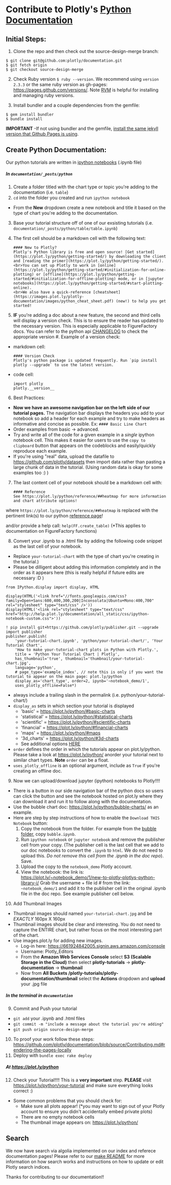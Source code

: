 # Contribute to Plotly's [Python Documentation](https://plot.ly/python/)
## Initial Steps:
1. Clone the repo and then check out the source-design-merge branch:

  ```
  $ git clone git@github.com:plotly/documentation.git
  $ git fetch origin
  $ git checkout source-design-merge
  ```
  
2. Check Ruby version `$ ruby --version`. We recommend using `version 2.3.3` or the same ruby version as gh-pages: https://pages.github.com/versions/. Note [RVM](https://rvm.io/rvm/install) is helpful for installing and managing ruby versions.

3. Install bundler and a couple dependencies from the gemfile:

  ```
  $ gem install bundler
  $ bundle install

  ```
<b>IMPORTANT</b> -If not using bundler and the gemfile, [install the same jekyll version that Github Pages is using](https://pages.github.com/versions/).

## Create Python Documentation:
Our python tutorials are written in [ipython notebooks](http://ipython.org/notebook.html) (.ipynb file)
##### In `documentation/_posts/python`
1. Create a folder titled with the chart type or topic you're adding to the documentation (i.e. `table`)  
2. `cd` into the folder you created and run `ipython notebook`
  - From the <b>New</b> dropdown create a new notebook and title it based on the type of chart you're adding to the documentation.
3. Base your tutorial structure off of one of our exsisting tutorials (i.e. `documentation/_posts/python/table/table.ipynb`)
4. The first cell should be a markdown cell with the following text:
  
    ```
    #### New to Plotly?
    Plotly's Python library is free and open source! [Get started](https://plot.ly/python/getting-started/) by downloading the client and [reading the primer](https://plot.ly/python/getting-started/).
    <br>You can set up Plotly to work in [online](https://plot.ly/python/getting-started/#initialization-for-online-plotting) or [offline](https://plot.ly/python/getting-started/#initialization-for-offline-plotting) mode, or in [jupyter notebooks](https://plot.ly/python/getting-started/#start-plotting-online).
    <br>We also have a quick-reference [cheatsheet](https://images.plot.ly/plotly-documentation/images/python_cheat_sheet.pdf) (new!) to help you get started!
    ```

5. **IF** you're adding a doc about a new feature, the second and third cells will display a version check. This is to ensure the reader has updated to the necessary version. This is especially applicable to FigureFactory docs. You can refer to the python api [CHANGELOG](https://github.com/plotly/plotly.py/blob/master/CHANGELOG.md) to check the appropriate version #. Example of a version check:   
  - markdown cell:
      ```
      #### Version Check
      Plotly's python package is updated frequently. Run `pip install plotly --upgrade` to use the latest version.
      ```

  - code cell:
      ```
      import plotly
      plotly.__version__
      ```

6. Best Practices:
  - <b>Now we have an awesome navigation bar on the left side of our tutorial pages.</b> The navigation bar displays the headers you add to your notebook so add a header for each example and try to make headers as informative and concise as possible. Ex: `#### Basic Line Chart`
  - Order examples from basic -> advanced.
  - Try and write all of the code for a given example in a *single* ipython notebook cell. This makes it easier for users to use the `copy to clipboard` button that appears on the codeblocks and easily/quickly reproduce each example.
  - If you're using "real" data, upload the datafile to https://github.com/plotly/datasets then import data rather than pasting a large chunk of data in the tutorial. (Using random data is okay for some examples too :) )

7. The last content cell of your notebook should be a markdown cell with: 

    ```
    #### Reference
    See https://plot.ly/python/reference/##heatmap for more information and chart attribute options!
    ```

  where `https://plot.ly/python/reference/##heatmap` is replaced with the pertinent link(s) to our python [reference
  page](https://plot.ly/python/reference/)!
  
  and/or provide a help call:
    `help(FF.create_table)` (*This applies to documentation on FigureFactory functions)

8. Convert your .ipynb to a .html file by adding the following code snippet as the last cell of your notebook.
  - Replace `your-tutorial-chart` with the type of chart you're creating in the tutorial.) 
  - Please be dilligent about adding this information completely and in the order as it appears here (this is really helpful if future edits are necessary :D )

  ```
  from IPython.display import display, HTML

  display(HTML('<link href="//fonts.googleapis.com/css?family=Open+Sans:600,400,300,200|Inconsolata|Ubuntu+Mono:400,700" rel="stylesheet" type="text/css" />'))
  display(HTML('<link rel="stylesheet" type="text/css" href="http://help.plot.ly/documentation/all_static/css/ipython-notebook-custom.css">'))

  ! pip install git+https://github.com/plotly/publisher.git --upgrade
  import publisher
  publisher.publish(
      'your-tutorial-chart.ipynb', 'python/your-tutorial-chart/', 'Your Tutorial Chart',
      'How to make your-tutorial-chart plots in Python with Plotly.',
      title = 'Python Your Tutorial Chart | Plotly',
      has_thumbnail='true', thumbnail='thumbnail/your-tutorial-chart.jpg', 
      language='python', 
      # page_type='example_index', // note this is only if you want the tutorial to appear on the main page: plot.ly/python
      display_as='chart_type', order=2, ipynb='~notebook_demo/1',
      uses_plotly_offline=False*)
  ```
  - always include a trailing slash in the permalink (i.e. python/your-tutorial-chart/)
  - `display_as` sets in which section your tutorial is displayed 
    - 'basic' = https://plot.ly/python/#basic-charts
    - 'statistical' = https://plot.ly/python/#statistical-charts
    - 'scientific' = https://plot.ly/python/#scientific-charts
    - 'financial' = https://plot.ly/python/#financial-charts
    - 'maps' = https://plot.ly/python/#maps
    - '3d_charts' = https://plot.ly/python/#3d-charts
    - See additional options [HERE](https://github.com/plotly/documentation/blob/source-design-merge/_includes/documentation_eg.html#L1)
  - `order` defines the order in which the tutorials appear on plot.ly/python. Please take a look at https://plot.ly/python/ anorder your tutorial next to similar chart types. <b>Note</b> `order` can be a float.
  - `uses_plotly_offline` is an optional argument, include as `True` if you're creating an offline doc.
  
9. Now we can upload/download jupyter (ipython) notebooks to Plotly!!!! 
  - There is a button in our side navigation bar of the python docs so users can click the button and see the notebook hosted on plot.ly where they can download it and run it to follow along with the documentation. 
  - Use the bubble chart doc: https://plot.ly/python/bubble-charts/ as an example.
  - Here are step by step instructions of how to enable the `Download THIS Notebook` button:
    1. Copy the notebook from the folder. For example from the [bubble folder](https://github.com/plotly/documentation/tree/source-design-merge/_posts/python/bubble), copy `bubble.ipynb`. 
    2. Run `ipython notebook` or `jupyter notebook` and remove the publisher cell from your copy. (The publisher cell is the last cell that we add to our doc notebooks to convert the `.ipynb` to `html`. We do not need to upload this. _Do not remove this cell from the .ipynb in the doc repo_). Save.
    3. Upload the copy to the `notebook_demo` Plotly account. 
    4. View the notebook: the link is: https://plot.ly/~notebook_demo/1/new-to-plotly-plotlys-python-library-i/ Grab the username + file id # from the link: `~notebook_demo/1` and add it to the publisher cell in the original .ipynb file in the doc repo. See example publisher cell below.
    
10. Add Thumbnail Images
  - Thumbnail images should named `your-tutorial-chart.jpg` and be *EXACTLY* 160px X 160px
  - Thumbnail images should be clear and interesting. You do not need to capture the ENTIRE chart, but rather focus on the most interesting part of the chart. 
  - Use images.plot.ly for adding new images. 
    - Log-in here: https://661924842005.signin.aws.amazon.com/console
    - Username: Plotly_Editors
    - From the <b>Amazon Web Services Console</b> select <b>S3 (Scalable Storage in the Cloud)</b> then select <b>plotly-tutorials</b> -> <b>plotly-documentation</b> -> <b>thumbnail</b>
    - Now from <b>All Buckets /plotly-tutorials/plotly-documentation/thumbnail</b> select the <b>Actions</b> dropdown and <b>upload</b> your .jpg file
    
##### In the terminal in `documentation`
9. Commit and Push your tutorial
  - `git add` your .ipynb and .html files
  - `git commit -m "include a message about the tutorial you're adding"`
  - `git push origin source-design-merge`

10. To proof your work follow these steps: https://github.com/plotly/documentation/blob/source/Contributing.md#rendering-the-pages-locally 
11. Deploy with `bundle exec rake deploy`

##### At https://plot.ly/python
12. Check your Tutorial!!!! This is a <b>very important</b> step.
  <b>PLEASE</b> visit https://plot.ly/python/your-tutorial and make sure everything looks correct :)

  - Some common problems that you should check for:
    - Make sure all plots appear! (*you may want to sign out of your Plotly account to ensure you didn't accidentally embed private plots)
    - There are no empty notebook cells
    - The thumbnail image appears on: https://plot.ly/python/ 

## Search

We now have search via algolia implemented on our index and referece documentation pages! Please refer to our [make README](https://github.com/plotly/documentation/blob/source-design-merge/make_instructions.txt) for more information on how search works and instructions on how to update or edit Plotly search indices. 

Thanks for contributing to our documentation!!
